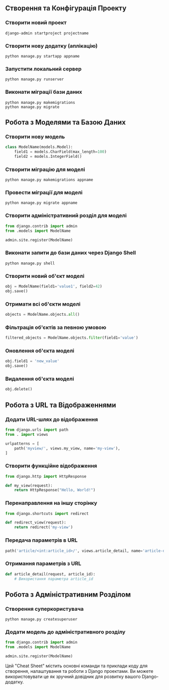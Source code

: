 
## Створення та Конфігурація Проекту

### Створити новий проект
```
django-admin startproject projectname
```

### Створити нову додатку (аплікацію)
```
python manage.py startapp appname
```

### Запустити локальний сервер
```
python manage.py runserver
```

### Виконати міграції бази даних
```
python manage.py makemigrations
python manage.py migrate
```

## Робота з Моделями та Базою Даних

### Створити нову модель
```python
class ModelName(models.Model):
    field1 = models.CharField(max_length=100)
    field2 = models.IntegerField()
```

### Створити міграцію для моделі
```
python manage.py makemigrations appname
```

### Провести міграції для моделі
```
python manage.py migrate appname
```

### Створити адміністративний розділ для моделі
```python
from django.contrib import admin
from .models import ModelName

admin.site.register(ModelName)
```

### Виконати запити до бази даних через Django Shell
```
python manage.py shell
```

### Створити новий об'єкт моделі
```python
obj = ModelName(field1='value1', field2=42)
obj.save()
```

### Отримати всі об'єкти моделі
```python
objects = ModelName.objects.all()
```

### Фільтрація об'єктів за певною умовою
```python
filtered_objects = ModelName.objects.filter(field1='value')
```

### Оновлення об'єкта моделі
```python
obj.field1 = 'new_value'
obj.save()
```

### Видалення об'єкта моделі
```python
obj.delete()
```

## Робота з URL та Відображеннями

### Додати URL-шлях до відображення
```python
from django.urls import path
from . import views

urlpatterns = [
    path('myview/', views.my_view, name='my-view'),
]
```

### Створити функційне відображення
```python
from django.http import HttpResponse

def my_view(request):
    return HttpResponse("Hello, World!")
```

### Перенаправлення на іншу сторінку
```python
from django.shortcuts import redirect

def redirect_view(request):
    return redirect('my-view')
```

### Передача параметрів в URL
```python
path('article/<int:article_id>/', views.article_detail, name='article-detail')
```

### Отримання параметрів з URL
```python
def article_detail(request, article_id):
    # Використання параметра article_id
```

## Робота з Адміністративним Розділом

### Створення суперкористувача
```
python manage.py createsuperuser
```

### Додати модель до адміністративного розділу
```python
from django.contrib import admin
from .models import ModelName

admin.site.register(ModelName)
```

Цей "Cheat Sheet" містить основні команди та приклади коду для створення, налаштування та роботи з Django проектами. Ви можете використовувати це як зручний довідник для розвитку вашого Django-додатку.